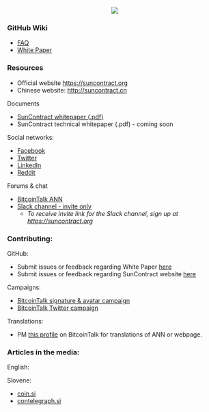 <p align="center">
<img src="https://i.imgur.com/W7dAPBP.jpg">
</p>

### GitHub Wiki
* [FAQ](https://github.com/SunContract/wiki/wiki/FAQ)
* [White Paper](https://github.com/SunContract/wiki/wiki/White-Paper)

### Resources
* Official website https://suncontract.org
* Chinese website: http://suncontract.cn

Documents
* [SunContract whitepaper (.pdf)](https://suncontract.org/res/whitepaper.pdf)
* SunContract technical whitepaper (.pdf) - coming soon

Social networks:
* [Facebook](https://www.facebook.com/suncontractorg/)
* [Twitter](https://twitter.com/sun_contract)
* [LinkedIn](https://www.linkedin.com/company/22304821/)
* [Reddit](https://www.reddit.com/r/suncontract/)

Forums & chat
* [BitcoinTalk ANN](https://bitcointalk.org/index.php?topic=1934763.0)
* [Slack channel - invite only](https://suncontractteam.slack.com)
  * *To receive invite link for the Slack channel, sign up at https://suncontract.org*

### Contributing:

GitHub:
* Submit issues or feedback regarding White Paper [here](https://github.com/SunContract/wiki/issues)
* Submit issues or feedback regarding SunContract website [here](https://github.com/SunContract/suncontract.github.io/issues)

Campaigns:
* [BitcoinTalk signature & avatar campaign](https://bitcointalk.org/index.php?topic=1936212.0)
* [BitcoinTalk Twitter campaign](https://bitcointalk.org/index.php?topic=1936101.0)

Translations:
* PM [this profile](https://bitcointalk.org/index.php?action=profile;u=1009934) on BitcoinTalk for translations of ANN or webpage.

### Articles in the media:

English:

Slovene:
* [coin.si](https://coin.si/decentraliziran-energetski-trg-suncontract/)
* [contelegraph.si](https://cointelegraph.si/news/suncontract-slovenski-blockchain-projekt-za-trgovanje-z-energijo)
